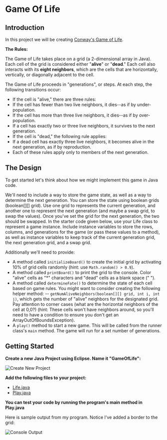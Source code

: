 # Game Of Life

## Introduction

In this project we will be creating [Conway's Game of Life](https://en.wikipedia.org/wiki/Conway%27s_Game_of_Life).  

**The Rules:**  

The Game of Life takes place on a grid (a 2-dimensional array in Java). Each cell of the grid is considered either "**alive**" or "**dead**." Each cell also interacts with its **eight neighbors**, which are the cells that are horizontally, vertically, or diagonally adjacent to the cell.

The Game of Life proceeds in "generations", or steps. At each step, the following transitions occur:

- If the cell is "alive," there are three rules:
- If the cell has fewer than two live neighbors, it dies--as if by under-population.
- If the cell has more than three live neighbors, it dies--as if by over-population.
- If a cell has exactly two or three live neighbors, it survives to the next generation.
- If the cell is "dead," the following rule applies:
- If a dead cell has exactly three live neighbors, it becomes alive in the next generation, as if by reproduction.
- Each of these rules apply only to members of the next generation.

## The Design  

To get started let's think about how we might implement this game in Java code.  

We'll need to include a way to store the game state, as well as a way to determine the next generation. You can store the state using boolean grids (boolean[][] grid). Use one grid to represents the current generation, and another one to represent the next generation (and maybe a swap grid, to swap the values). Once you've set the grid for the next generation, the two should be swapped. In the starter code given below, use your Life class to represent a game instance. Include instance variables to store the rows, columns, and generations for the game (or pass these values to a method), as well as instance variables to keep track of the current generation grid, the next generation grid, and a swap grid.  

Additionally we'll need to provide:  

- A method called `initializeBoard()` to create the initial grid by activating 10% of grid cells randomly (hint: use `Math.random() > 0.9`).
- A method called `printBoard()` to print the grid to the console. Color "alive" cells as "\*" characters and "dead" cells as a blank space (" "). 
- A method called `determineFate()` to determine the state of each cell based on game rules. You might want to consider creating the following helper method:
-- `getNumAliveNeighbors(boolean[][] grid, int i, int j)`, which gets the number of "alive" neighbors for the designated grid. Pay attention to corner cases (what are the horizontal neighbors of the cell at 0,0?) (hint: These cells won't have neighbors around, so you'll need to have a condition to ensure you don't get an ArrayOutOfBoundsException).
- A `play()` method to start a new game. This will be called from the runner class's `main` method. The game will run for a set number of generations.

## Getting Started

**Create a new Java Project using Eclipse. Name it "GameOfLife":**

![Create New Project](https://raw.github.com/kswarthout/has-apcs-2019-2020/master/GameOfLife/img/guide_1_create_new_project.PNG?raw=true)

**Add the following files to your project:**
- [Life.java](https://raw.github.com/kswarthout/has-apcs-2019-2020/master/GameOfLife/src/Life.java)
- [Play.java](https://raw.github.com/kswarthout/has-apcs-2019-2020/master/GameOfLife/src/Play.java)

**You can test your code by running the program's main method in Play.java**  

Here is sample output from my program. Notice I've added a border to the grid:  

![Console Output](https://raw.github.com/kswarthout/has-apcs-2019-2020/master/GameOfLife/img/console_output.gif)

